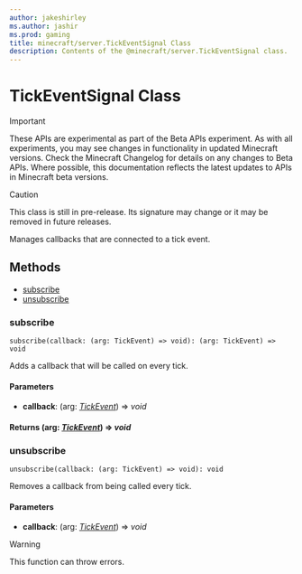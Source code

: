 ```yaml
---
author: jakeshirley
ms.author: jashir
ms.prod: gaming
title: minecraft/server.TickEventSignal Class
description: Contents of the @minecraft/server.TickEventSignal class.
---
```

# TickEventSignal Class
>[!IMPORTANT]
>These APIs are experimental as part of the Beta APIs experiment. As with all experiments, you may see changes in functionality in updated Minecraft versions. Check the Minecraft Changelog for details on any changes to Beta APIs. Where possible, this documentation reflects the latest updates to APIs in Minecraft beta versions.

> [!CAUTION]
> This class is still in pre-release.  Its signature may change or it may be removed in future releases.

Manages callbacks that are connected to a tick event.

## Methods
- [subscribe](#subscribe)
- [unsubscribe](#unsubscribe)

### **subscribe**
`
subscribe(callback: (arg: TickEvent) => void): (arg: TickEvent) => void
`

Adds a callback that will be called on every tick.

#### **Parameters**
- **callback**: (arg: [*TickEvent*](TickEvent.md)) => *void*

#### **Returns** (arg: [*TickEvent*](TickEvent.md)) => *void*

### **unsubscribe**
`
unsubscribe(callback: (arg: TickEvent) => void): void
`

Removes a callback from being called every tick.

#### **Parameters**
- **callback**: (arg: [*TickEvent*](TickEvent.md)) => *void*

> [!WARNING]
> This function can throw errors.


